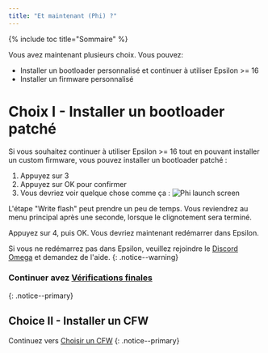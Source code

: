 ```yaml
---
title: "Et maintenant (Phi) ?"
---
```


{% include toc title="Sommaire" %}

Vous avez maintenant plusieurs choix. Vous pouvez:
- Installer un bootloader personnalisé et continuer à utiliser Epsilon >= 16
- Installer un firmware personnalisé
# Choix I - Installer un bootloader patché 

Si vous souhaitez continuer à utiliser Epsilon >= 16 tout en pouvant installer un custom firmware, vous pouvez installer un bootloader patché :
1. Appuyez sur 3
2. Appuyez sur OK pour confirmer
3. Vous devriez voir quelque chose comme ça :
![Phi launch screen](/images/screenshots/phi-write.png)

L'étape "Write flash" peut prendre un peu de temps. Vous reviendrez au menu principal après une seconde, lorsque le clignotement sera terminé.

Appuyez sur 4, puis OK. Vous devriez maintenant redémarrer dans Epsilon.

Si vous ne redémarrez pas dans Epsilon, veuillez rejoindre le [Discord Omega](https://discord.gg/X2TWhh9) et demandez de l'aide.
{: .notice--warning}

### Continuer avez [Vérifications finales](final-checks)
{: .notice--primary}

## Choice II - Installer un CFW

Continuez vers [Choisir un CFW](choose-a-cfw)
{: .notice--primary}
